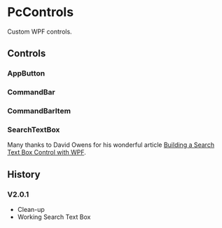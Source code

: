# PcControls

Custom WPF controls.

## Controls

### AppButton

### CommandBar

### CommandBarItem

### SearchTextBox

Many thanks to David Owens for his wonderful article [Building a Search Text Box Control with WPF](http://davidowens.wordpress.com/2009/02/18/wpf-search-text-box).

## History

### V2.0.1

- Clean-up
- Working Search Text Box
